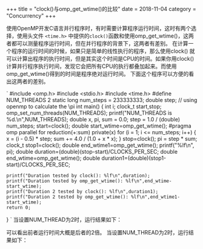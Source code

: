 +++
title = "clock()与omp_get_wtime()的比较"
date = 2018-11-04
category = "Concurrency"
+++

使用OpenMP开发C语言并行程序时，有时需要计算程序运行时间，这时有两个选择，使用头文件 `<time.h>` 中提供的`clock()`函数和使用omp_get_wtime()，这两者都可以测量程序运行时间，但在并行程序的背景下，这两者有差别。
在计算一个程序的运行时间的时候，如果只是简单的线性执行的程序，那么使用clock() 就可以计算出程序的执行时间，但是其实这个时间是CPU的时间。如果你用clock()计算并行程序执行时间，发现它会把所有CPU的执行都叠加起来。而使用omp_get_wtime()得到的时间是程序绝对运行时间。
下面这个程序可以方便的看出这两者的差别。

`
#include <omp.h>
#include <stdio.h>
#include <time.h>
#define NUM_THREADS 2
static long num_steps = 233333333;
double step;
// using openmp to calculate the \pi
int main() {
    int i;
    clock_t start,stop;
    omp_set_num_threads(NUM_THREADS);
    printf("NUM_THREADS is %d.\n",NUM_THREADS);
    double x, pi, sum = 0.0;
    step = 1.0 / (double) num_steps;
    start=clock();
    double start_wtime=omp_get_wtime();
#pragma omp parallel for reduction(+:sum) private(x)
    for (i = 1; i <= num_steps; i++) {
        x = (i - 0.5) * step;
        sum += 4.0 / (1.0 + x * x);
    }
    stop=clock();
    pi = step * sum;
    clock_t stop1=clock();
    double end_wtime1=omp_get_wtime();
    printf("%lf\n", pi);
    double duration=(double)(stop-start)/CLOCKS_PER_SEC;
    double end_wtime=omp_get_wtime();
    double duration1=(double)(stop1-start)/CLOCKS_PER_SEC;

    printf("Duration tested by clock(): %lf\n",duration);
    printf("Duration tested by omp_get_wtime(): %lf\n",end_wtime-start_wtime);
    printf("Duration 2 tested by clock(): %lf\n",duration1);
    printf("Duration 2 tested by omp_get_wtime(): %lf\n",end_wtime1-start_wtime);
    return 0;
}
`
当设置NUM_THREAD为2时，运行结果如下：

可以看出前者运行时间大概是后者的2倍。
当设置NUM_THREAD为2时，运行结果如下：